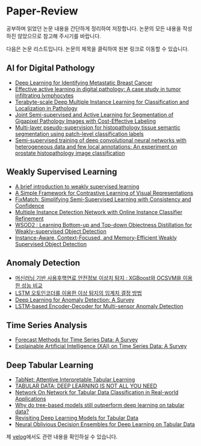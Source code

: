 # Paper-Review

공부하며 읽었던 논문 내용을 간단하게 정리하여 저장합니다. 논문의 모든 내용을 작성하진 않았으므로 참고해 주시기를 바랍니다.

다음은 논문 리스트입니다. 논문의 제목을 클릭하여 원본 링크로 이동할 수 있습니다.

## AI for Digital Pathology
- [Deep Learning for Identifying Metastatic Breast Cancer](https://arxiv.org/pdf/1606.05718.pdf)
- [Effective active learning in digital pathology: A case study in tumor infiltrating lymphocytes](https://www.sciencedirect.com/science/article/pii/S0169260722002103)
- [Terabyte-scale Deep Multiple Instance Learning for Classification and Localization in Pathology](https://arxiv.org/pdf/1805.06983.pdf)
- [Joint Semi-supervised and Active Learning for Segmentation of Gigapixel Pathology Images with Cost-Effective Labeling](https://openaccess.thecvf.com/content/ICCV2021W/CDPath/papers/Lai_Joint_Semi-Supervised_and_Active_Learning_for_Segmentation_of_Gigapixel_Pathology_ICCVW_2021_paper.pdf)
- [Multi-layer pseudo-supervision for histopathology tissue semantic segmentation using patch-level classification labels](https://www.sciencedirect.com/science/article/pii/S1361841522001347)
- [Semi-supervised training of deep convolutional neural networks with heterogeneous data and few local annotations: An experiment on prostate histopathology image classification](https://www.sciencedirect.com/science/article/pii/S1361841521002115?ref=pdf_download&fr=RR-2&rr=863268ea79b93103)

## Weakly Supervised Learning
- [A brief introduction to weakly supervised learning](https://scholar.google.co.kr/scholar?hl=ko&as_sdt=0%2C5&q=A+brief+introduction+to+weakly+supervised+learning&btnG=)
- [A Simple Framework for Contrastive Learning of Visual Representations](https://arxiv.org/pdf/2002.05709.pdf)
- [FixMatch: Simplifying Semi-Supervised Learning with Consistency and Confidence](https://arxiv.org/ftp/arxiv/papers/2001/2001.07685.pdf)
- [Multiple Instance Detection Network with Online Instance Classifier Refinement](https://openaccess.thecvf.com/content_cvpr_2017/papers/Tang_Multiple_Instance_Detection_CVPR_2017_paper.pdf)
- [WSOD2 : Learning Bottom-up and Top-down Objectness Distillation for Weakly-supervised Object Detection](https://openaccess.thecvf.com/content_ICCV_2019/papers/Zeng_WSOD2_Learning_Bottom-Up_and_Top-Down_Objectness_Distillation_for_Weakly-Supervised_Object_ICCV_2019_paper.pdf)
- [Instance-Aware, Context-Focused, and Memory-Efficient Weakly Supervised Object Detection](https://openaccess.thecvf.com/content_CVPR_2020/papers/Ren_Instance-Aware_Context-Focused_and_Memory-Efficient_Weakly_Supervised_Object_Detection_CVPR_2020_paper.pdf)

## Anomaly Detection

- [머신러닝 기반 사용후핵연료 안전정보 이상치 탐지 : XGBoost와 OCSVM을 이용한 성능 비교](https://www.dbpia.co.kr/Journal/articleDetail?nodeId=NODE11440224)
- [LSTM 오토인코더를 이용한 이상 탐지의 임계치 결정 방법](http://ki-it.com/xml/36441/36441.pdf)
- [Deep Learning for Anomaly Detection: A Survey](https://paperswithcode.com/paper/deep-learning-for-anomaly-detection-a-survey)
- [LSTM-based Encoder-Decoder for Multi-sensor Anomaly Detection](https://paperswithcode.com/paper/lstm-based-encoder-decoder-for-multi-sensor)

## Time Series Analysis

- [Forecast Methods for Time Series Data: A Survey](https://ieeexplore.ieee.org/document/9461796)
- [Explainable Artificial Intelligence (XAI) on Time Series Data: A Survey](https://velog.io/@kyyle/Explainable-Artificial-Intelligence-XAI-on-Time-Series-Data-A-Survey)

## Deep Tabular Learning

- [TabNet: Attentive Interpretable Tabular Learning](https://paperswithcode.com/paper/tabnet-attentive-interpretable-tabular)
- [TABULAR DATA: DEEP LEARNING IS NOT ALL YOU NEED](https://paperswithcode.com/paper/tabular-data-deep-learning-is-not-all-you)
- [Network On Network for Tabular Data Classification in Real-world Applications](https://paperswithcode.com/paper/network-on-network-for-tabular-data)
- [Why do tree-based models still outperform deep learning on tabular data?](https://paperswithcode.com/paper/why-do-tree-based-models-still-outperform)
- [Revisiting Deep Learning Models for Tabular Data](https://paperswithcode.com/paper/revisiting-deep-learning-models-for-tabular)
- [Neural Oblivious Decision Ensembles for Deep Learning on Tabular Data](https://paperswithcode.com/paper/neural-oblivious-decision-ensembles-for-deep)

제 [velog](https://velog.io/@kyyle/series/%EB%85%BC%EB%AC%B8-%EC%A0%95%EB%A6%AC)에서도 관련 내용을 확인하실 수 있습니다.

